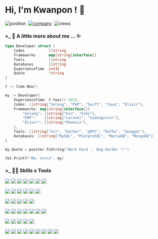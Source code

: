 # Hi, I'm Kwanpon ! 👋

![position](https://img.shields.io/badge/Position-Golang%20Engineer-blue.svg?style=flat-square&logo=dark-reader&logoColor=white&labelColor=444&cacheSeconds=3600)&nbsp;
[![company](https://img.shields.io/badge/Company-Prodigy9-purple.svg?style=flat-square&logo=hack-the-box&logoColor=white&labelColor=444&cacheSeconds=3600)](https://prodigy9.com)&nbsp;
![views](https://hits.seeyoufarm.com/api/count/incr/badge.svg?url=https%3A%2F%2Fgithub.com%2Fhuakwan&count_bg=darkorange&title_bg=%23444&icon=bilibili.svg&icon_color=%23FFFFFF&title=Views&edge_flat=true)

<!-- ![Your Repository’s Stats](https://github-readme-stats.vercel.app/api?username=huakwan&show_icons=true) -->

### >_ 🎯 A little more about me ... ✨

```go
type Developer struct {
    Codes           []string
    Frameworks      map[string]interface{}
    Tools           []string
    Databases       []string
    ExperienceTime  int32
    Quote           *string
}
```

```go
t := time.Now()

my := Developer{
    ExperienceTime: t.Year()-2013,
    Codes: []string{"Golang", "PHP", "Swift", "Java", "Elixir"},
    Frameworks: map[string]interface{}{
        "Golang": []string{"Gin", "Echo"},
        "PHP":    []string{"Laravel", "CodeIgniter"},
        "Elixir": []string{"Phoenix"},
    },
    Tools: []string{"Git", "Docker", "gRPC", "Kafka", "Swagger"},
    Databases: []string{"MySQL", "PostgreSQL", "MariaDB", "MongoDB"}
}

my.Quote = pointer.ToString("Work Hard .. Bug Harder !!")

fmt.Printf("Me: %+v\n", my)
```
### >_ 👨‍💻 Skills x Tools

![](https://img.shields.io/badge/Code-Golang-blue?style=for-the-badge&logo=go&logoColor=white&label=)
![](https://img.shields.io/badge/Code-Elixir-blue?style=for-the-badge&logo=elixir&logoColor=white&label=)
![](https://img.shields.io/badge/Code-PHP-blue?style=for-the-badge&logo=php&logoColor=white&label=)
![](https://img.shields.io/badge/Code-HTML-blue?style=for-the-badge&logo=html5&logoColor=white&label=)
![](https://img.shields.io/badge/Code-Swift-blue?style=for-the-badge&logo=swift&logoColor=white&label=)
![](https://img.shields.io/badge/Code-Java_(Android)-blue?style=for-the-badge&logo=android&logoColor=white&label=)
![](https://img.shields.io/badge/Code-JavaScript-blue?style=for-the-badge&logo=javascript&logoColor=white&label=)

![](https://img.shields.io/badge/Code-Go_Gin-blue?style=for-the-badge&logo=&logoColor=white&color=1B4F72&label=)
![](https://img.shields.io/badge/Code-Go_Echo-blue?style=for-the-badge&logo=&logoColor=white&color=1B4F72&label=)
![](https://img.shields.io/badge/Code-Pheonix-blue?style=for-the-badge&logo=&logoColor=white&color=1B4F72&label=)
![](https://img.shields.io/badge/Code-Laravel-blue?style=for-the-badge&logo=laravel&logoColor=white&color=1B4F72&label=)
![](https://img.shields.io/badge/Code-Codeigniter-blue?style=for-the-badge&logo=codeigniter&logoColor=white&color=1B4F72&label=)
![](https://img.shields.io/badge/Code-Vue.Js-blue?style=for-the-badge&logo=vuedotjs&logoColor=white&color=1B4F72&label=)

![](https://img.shields.io/badge/Databases-MySQL-blue?style=for-the-badge&logo=mysql&logoColor=white&color=darkgreen&label=)
![](https://img.shields.io/badge/Databases-PostgreSQL-blue?style=for-the-badge&logo=postgresql&logoColor=white&color=darkgreen&label=)
![](https://img.shields.io/badge/Databases-MariaDB-blue?style=for-the-badge&logo=mariadb&logoColor=white&color=darkgreen&label=)
![](https://img.shields.io/badge/Databases-MongoDB-blue?style=for-the-badge&logo=mongodb&logoColor=white&color=darkgreen&label=)
![](https://img.shields.io/badge/Databases-Redis-blue?style=for-the-badge&logo=redis&logoColor=white&color=darkgreen&label=)

![](https://img.shields.io/badge/Tools-Git-blue?style=for-the-badge&logo=git&logoColor=white&color=ec6121&label=)
![](https://img.shields.io/badge/Tools-Docker-blue?style=for-the-badge&logo=docker&logoColor=white&color=ec6121&label=)
![](https://img.shields.io/badge/Tools-gRPC-blue?style=for-the-badge&logo=google&logoColor=white&color=ec6121&label=)
![](https://img.shields.io/badge/Tools-Kafka-blue?style=for-the-badge&logo=apache-kafka&logoColor=white&color=ec6121&label=)
![](https://img.shields.io/badge/Tools-Swagger-blue?style=for-the-badge&logo=swagger&logoColor=white&color=ec6121&label=)
![](https://img.shields.io/badge/Tools-Socket.IO-blue?style=for-the-badge&logo=socketdotio&logoColor=white&color=ec6121&label=)
![](https://img.shields.io/badge/Tools-Portainer-blue?style=for-the-badge&logo=portainer&logoColor=white&color=ec6121&label=)

![](https://img.shields.io/badge/Editor-VS_Code-blue?style=for-the-badge&logo=visual-studio-code&logoColor=white&color=b7950b&label=)
![](https://img.shields.io/badge/Editor-Goland-blue?style=for-the-badge&logo=goland&logoColor=white&color=b7950b&label=)
![](https://img.shields.io/badge/Editor-PHPStorm-blue?style=for-the-badge&logo=phpstorm&logoColor=white&color=b7950b&label=)
![](https://img.shields.io/badge/Tools-XCode-blue?style=for-the-badge&logo=xcode&logoColor=white&color=b7950b&label=)
![](https://img.shields.io/badge/Tools-Android_Studio-blue?style=for-the-badge&logo=android-studio&logoColor=white&color=b7950b&label=)

![](https://img.shields.io/badge/Apps-Photoshop-blue?style=for-the-badge&logo=adobe-photoshop&logoColor=white&color=76448A&label=)
![](https://img.shields.io/badge/Apps-Postman-blue?style=for-the-badge&logo=postman&logoColor=white&color=76448A&label=)
![](https://img.shields.io/badge/Apps-Discord-blue?style=for-the-badge&logo=discord&logoColor=white&color=76448A&label=)
![](https://img.shields.io/badge/Apps-Slack-blue?style=for-the-badge&logo=slack&logoColor=white&color=76448A&label=)
![](https://img.shields.io/badge/Apps-Jira-blue?style=for-the-badge&logo=jira&logoColor=white&color=76448A&label=)
![](https://img.shields.io/badge/Apps-Trello-blue?style=for-the-badge&logo=trello&logoColor=white&color=76448A&label=)
![](https://img.shields.io/badge/Apps-Notion-blue?style=for-the-badge&logo=notion&logoColor=white&color=76448A&label=)
![](https://img.shields.io/badge/Apps-Google_Drive-blue?style=for-the-badge&logo=google-drive&logoColor=white&color=76448A&label=)
![](https://img.shields.io/badge/Apps-MS_Office-blue?style=for-the-badge&logo=microsoftoffice&logoColor=white&color=76448A&label=)

<!--
**huakwan/huakwan** is a ✨ _special_ ✨ repository because its `README.md` (this file) appears on your GitHub profile.

Here are some ideas to get you started:

- 🔭 I’m currently working on ...
- 🌱 I’m currently learning ...
- 👯 I’m looking to collaborate on ...
- 🤔 I’m looking for help with ...
- 💬 Ask me about ...
- 📫 How to reach me: ...
- 😄 Pronouns: ...
- ⚡ Fun fact: ...
-->
